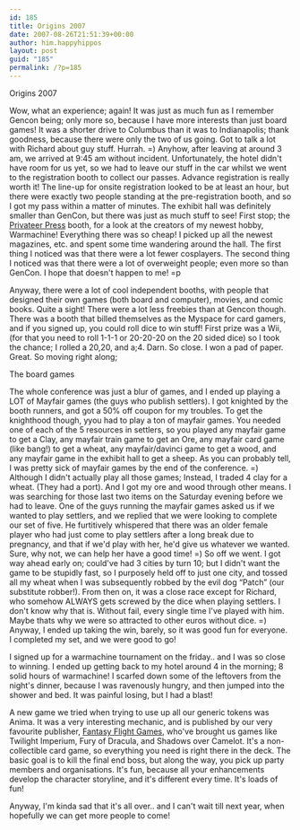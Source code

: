```yaml
---
id: 185
title: Origins 2007
date: 2007-08-26T21:51:39+00:00
author: him.happyhippos
layout: post
guid: "185"
permalink: /?p=185
---
```

Origins 2007

Wow, what an experience; again! It was just as much fun as I remember Gencon being; only more so, because I have more interests than just board games! It was a shorter drive to Columbus than it was to Indianapolis; thank goodness, because there were only the two of us going. Got to talk a lot with Richard about guy stuff. Hurrah. =) Anyhow, after leaving at around 3 am, we arrived at 9:45 am without incident. Unfortunately, the hotel didn't have room for us yet, so we had to leave our stuff in the car whilst we went to the registration booth to collect our passes. Advance registration is really worth it! The line-up for onsite registration looked to be at least an hour, but there were exactly two people standing at the pre-registration booth, and so I got my pass within a matter of minutes. The exhibit hall was definitely smaller than GenCon, but there was just as much stuff to see! First stop; the [Privateer Press](http://www.privateerpress.com) booth, for a look at the creators of my newest hobby, Warmachine! Everything there was so cheap! I picked up all the newest magazines, etc. and spent some time wandering around the hall. The first thing I noticed was that there were a lot fewer cosplayers. The second thing I noticed was that there were a lot of overweight people; even more so than GenCon. I hope that doesn't happen to me! =p

Anyway, there were a lot of cool independent booths, with people that designed their own games (both board and computer), movies, and comic books. Quite a sight! There were a lot less freebies than at Gencon though. There was a booth that billed themselves as the Myspace for card gamers, and if you signed up, you could roll dice to win stuff! First prize was a Wii, (for that you need to roll 1-1-1 or 20-20-20 on the 20 sided dice) so I took the chance; I rolled a 20,20, and a;4. Darn. So close. I won a pad of paper. Great. So moving right along;

The board games

The whole conference was just a blur of games, and I ended up playing a LOT of Mayfair games (the guys who publish settlers). I got knighted by the booth runners, and got a 50% off coupon for my troubles. To get the knighthood though, yyou had to play a ton of mayfair games. You needed one of each of the 5 resources in settlers, so you played any mayfair game to get a Clay, any mayfair train game to get an Ore, any mayfair card game (like bang!) to get a wheat, any mayfair/davinci game to get a wood, and any mayfair game in the exhibit hall to get a sheep. As you can probably tell, I was pretty sick of mayfair games by the end of the conference. =) Although I didn't actually play all those games; Instead, I traded 4 clay for a wheat. (They had a port). And I got my ore and wood through other means. I was searching for those last two items on the Saturday evening before we had to leave. One of the guys running the mayfair games asked us if we wanted to play settlers, and we replied that we were looking to complete our set of five. He furtitively whispered that there was an older female player who had just come to play settlers after a long break due to pregnancy, and that if we'd play with her, he'd give us whatever we wanted. Sure, why not, we can help her have a good time! =) So off we went. I got way ahead early on; could've had 3 cities by turn 10; but I didn't want the game to be stupidly fast, so I purposely held off to just one city, and tossed all my wheat when I was subsequently robbed by the evil dog &#8220;Patch&#8221; (our substitute robber!). From then on, it was a close race except for Richard, who somehow ALWAYS gets screwed by the dice when playing settlers. I don't know why that is. Without fail, every single time I've played with him. Maybe thats why we were so attracted to other euros without dice. =) Anyway, I ended up taking the win, barely, so it was good fun for everyone. I completed my set, and we were good to go!

I signed up for a warmachine tournament on the friday.. and I was so close to winning. I ended up getting back to my hotel around 4 in the morning; 8 solid hours of warmachine! I scarfed down some of the leftovers from the night's dinner, because I was ravenously hungry, and then jumped into the shower and bed. It was painful losing, but I had a blast! 

A new game we tried when trying to use up all our generic tokens was Anima. It was a very interesting mechanic, and is published by our very favourite publisher, [Fantasy Flight Games](http://fantasyflightgames.com), who've brought us games like Twilight Imperium, Fury of Dracula, and Shadows over Camelot. It's a non-collectible card game, so everything you need is right there in the deck. The basic goal is to kill the final end boss, but along the way, you pick up party members and organisations. It's fun, because all your enhancements develop the character storyline, and it's different every time. It's loads of fun!

Anyway, I'm kinda sad that it's all over.. and I can't wait till next year, when hopefully we can get more people to come!